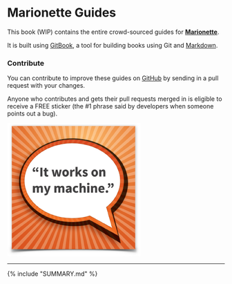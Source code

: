 # Marionette Guides

This book (WIP) contains the entire crowd-sourced guides for **[Marionette][marionette]**.

It is built using [GitBook][gitbook], a tool for building books using Git and [Markdown][markdown].


### Contribute

You can contribute to improve these guides on [GitHub][repo] by sending in a pull request with your changes.
 
Anyone who contributes and gets their pull requests merged in is eligible to receive a FREE sticker (the #1 phrase said by developers when someone points out a bug).

![sticker](sticker.png)

----

{% include "SUMMARY.md" %}

[marionette]:http://marionettejs.com/
[gitbook]: http://help.gitbook.com
[markdown]: http://help.gitbook.com/format/markdown.html
[repo]: https://github.com/marionettejs/guides